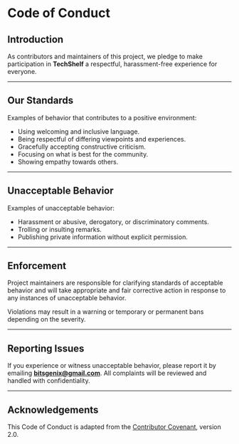# **Code of Conduct**

## **Introduction**

As contributors and maintainers of this project, we pledge to make participation in **TechShelf** a respectful, harassment-free experience for everyone.

---

## **Our Standards**

Examples of behavior that contributes to a positive environment:

- Using welcoming and inclusive language.
- Being respectful of differing viewpoints and experiences.
- Gracefully accepting constructive criticism.
- Focusing on what is best for the community.
- Showing empathy towards others.

---

## **Unacceptable Behavior**

Examples of unacceptable behavior:

- Harassment or abusive, derogatory, or discriminatory comments.
- Trolling or insulting remarks.
- Publishing private information without explicit permission.

---

## **Enforcement**

Project maintainers are responsible for clarifying standards of acceptable behavior and will take appropriate and fair corrective action in response to any instances of unacceptable behavior.

Violations may result in a warning or temporary or permanent bans depending on the severity.

---

## **Reporting Issues**

If you experience or witness unacceptable behavior, please report it by emailing **[bitsgenix@gmail.com](mailto:bitsgenix@gmail.com)**. All complaints will be reviewed and handled with confidentiality.

---

## **Acknowledgements**

This Code of Conduct is adapted from the [Contributor Covenant](https://www.contributor-covenant.org/version/2/0/code_of_conduct.html), version 2.0.

